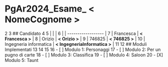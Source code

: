 # PgAr2024_Esame_ < NomeCognome >
2
3 ## Candidato
4
5 | | |
6 |  | ------------------ |
7 | Francesca | **< Francesca >** |
8 | Orizio | **< Orizio >** |
9 | 746825 | **< 746825 >** |
10 | Ingegneria informatica | **< IngegneriaInformatica >** |
11
12 ## Moduli Implementati
13
14 <!-- Spuntare con una ’X’ tra le quadre i moduli implementati -->
15
16 - [ ] Modulo 1: Personaggi
17 - [ ] Modulo 2: Per un pugno di carte
18 - [ ] Modulo 3: Classifica
19 - [ ] Modulo 4: Saloon
20 - [X] Modulo 5: Taunt